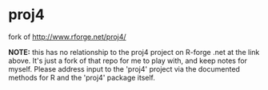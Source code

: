 # proj4
fork of http://www.rforge.net/proj4/

**NOTE:** this has no relationship to the proj4 project on R-forge .net at the link above. It's just a fork of that repo for me to play with, and keep notes for myself. Please address input to the 'proj4' project via the documented methods for R and the 'proj4' package itself. 


